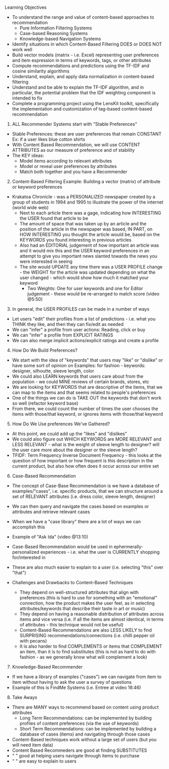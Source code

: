 <!-- Introduction to Content Based Recommenders -->

Learning Objectives 
  - To understand the range and value of content-based approaches to recommendation
    - Pure Information Filtering Systems 
    - Case-based Reasoning Systems 
    - Knowledge-based Navigation Systems 
  - Identify situations in which Content-Based Filtering DOES or DOES NOT work well 
  - Build vector models (matrix - i.e. Excel) representing user preferences and item expression in terms of keywords, tags, or other attributes 
  - Compute recommendations and predictions using the TF-IDF and cosine similarity algorithms 
  - Understand, explain, and apply data normalization in content-based filtering 
  - Understand and be able to explain the TF-IDF algorithm, and in particular, the potential problem that the IDF weighting component is intended to fix 
  - Complete a programming project using the LensKit toolkit, specifically the implementation and customization of tag-based content-based recommendation  

1. ALL Recommender Systems start with "Stable Preferences" 
  - Stable Preferences: these are user preferences that remain CONSTANT 
    Ex: if a user likes blue cotton shirts
  - With Content Based Recommendation, we will use CONTENT ATTRIBUTES as our measure of preference and of stability
  - The KEY ideas:
    - Model items according to relevant attributes 
    - Model or reveal user preferences by attributes 
    - Match both together and you have a Recommender 
    
2. Content-Based Filtering Example: Building a vector (matrix) of attribute or keyword preferences 
  - Krakatoa Chronicle - was a PERSONALIZED newspaper created by a group of students in 1994 and 1995 to illustrate the power of the internet (world wide web) 
    - Next to each article there was a gage, indicating how INTERESTING the USER found that article to be 
    - The amount of space that was taken up by an article and the position of the article in the newspaper was based, IN PART, on HOW INTERESTING you thought the article would be, based on the KEYWORDS you found interesting in previous articles 
    - Also had an EDITORIAL judgement of how important an article was and it would mix this and the USER keyword preferences in an attempt to give you important news slanted towards the news you were interested in seeing 
    - The site would UPDATE any time there was a USER PROFILE change - the WEIGHT for the article was updated depending on what the user changed - which would show how much it matched your keyword 
      - Two Weights: One for user keywords and one for Editor judgement - these would be re-arranged to match score (video @5:50)
      
3. In general, the USER PROFILES can be made in a number of ways 
  - Let users "edit" their profiles from a list of predictions - i.e. what you THINK they like, and then they can fix/edit as needed 
  - We can "infer" a profile from user actions: Reading, click or buy
  - We can "infer" a profile from EXPLICIT RATINGS 
  - We can also merge implicit actions/explicit ratings and create a profile
  
4. How Do We Build Preferences?
  - We start with the idea of "keywords" that users may "like" or "dislike" or have some sort of opinion on 
      Examples: for fashion - keywords: designer, silhoutte, sleeve length, color
  - We could also LEARN keywords that users care about from the population - we could MINE reviews of certain brands, stores, etc
  - We are looking for KEYWORDS that are descriptive of the items, that we can map to the items and that seems related to people's preferences 
  - One of the things we can do is TAKE OUT the keywords that don't work so well (refactor keyword base)
  - From there, we could count the number of times the user chooses the items with those/that keyword, or ignores items with those/that keyword
  
5. How Do We Use preferences We've Gathered?
  - At this point, we could add up the "likes" and "dislikes" 
  - We could also figure out WHICH KEYWORDS are MORE RELEVANT and LESS RELEVANT - what is the weight of sleeve length to designer? will the user care more about the designer or the sleeve length?
  - TFIDF: Term Frequency Inverse Document Frequency - this looks at the question of how important or how frequent is this description in the current product, but also how often does it occur across our entire set
  
6. Case-Based Recommendation
  - The concept of Case-Base Recommendation is we have a database of examples/"cases", i.e. specific products, that we can structure around a set of RELEVANT attributes (i.e. dress color, sleeve length, designer)
  - We can then query and navigate the cases based on examples or attributes and retrieve relevant cases 
  - When we have a "case library" there are a lot of ways we can accomplish this 
  - Example of "Ask Ida" (video @13:10)
  - Case-Based Recommendation would be used in ephermerally-personalized experiences - i.e. what the user is CURRENTLY shopping for/interested in 
  - These are also much easier to explain to a user (i.e. selecting "this" over "that")
  
  - Challenges and Drawbacks to Content-Based Techniques 
    - They depend on well-structured attributes that align with preferences (this is hard to use for something with an "emotional" connection, how the product makes the user feel, as in selecting attributes/keywords that describe their taste in art or music)
    - They depend on having a reasonable distribution of attributes across items and vice versa (i.e. if all the items are almost identical, in terms of attributes - this technique would not be useful)
    - Content-Based Recommendations are also LESS LIKELY to find SURPRISING recommendations/connections (i.e. chilli pepper oil with pecans)
    - It is also harder to find COMPLEMENTS or items that COMPLEMENT an item, than it is to find substitutes (this is not as hard to do with fashion - as we generally know what will complement a look)
  
7. Knowledge-Based Recommender 
  - If we have a library of examples ("cases") we can navigate from item to item without having to ask the user a survey of questions 
  - Example of this is FindMe Systems (i.e. Entree at video 16:46)
  
8. Take Aways
  - There are MANY ways to recommend based on content using product attributes 
    - Long Term Recommendations: can be implemented by building profiles of content preferences (via the use of keywords)
    - Short Term Recommendations: can be implemented by building a database of cases (items) and navigating through those cases 
  - Content-Based techniques work without a large set of users (but you will need item data)
  - Content Based Recommeders are good at finding SUBSTITUTES 
  - " " good at helping users navigate through items to purchase 
  - " " are easy to explain to users 


































    